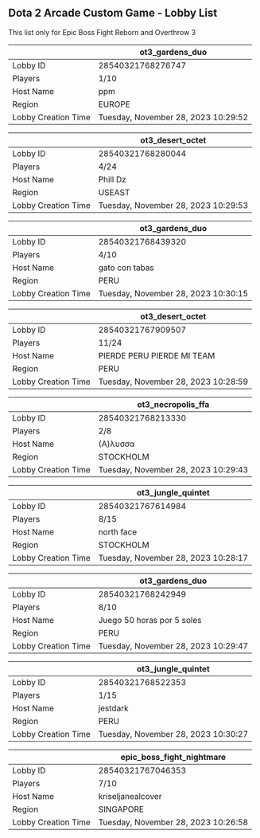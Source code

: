 ## Dota 2 Arcade Custom Game - Lobby List

This list only for Epic Boss Fight Reborn and Overthrow 3

|  | ot3_gardens_duo |
| ------ | ------ |
| Lobby ID | 28540321768276747 |
| Players | 1/10 |
| Host Name | ppm |
| Region | EUROPE |
| Lobby Creation Time | Tuesday, November 28, 2023 10:29:52 |


|  | ot3_desert_octet |
| ------ | ------ |
| Lobby ID | 28540321768280044 |
| Players | 4/24 |
| Host Name | Phill Dz |
| Region | USEAST |
| Lobby Creation Time | Tuesday, November 28, 2023 10:29:53 |


|  | ot3_gardens_duo |
| ------ | ------ |
| Lobby ID | 28540321768439320 |
| Players | 4/10 |
| Host Name | gato con tabas |
| Region | PERU |
| Lobby Creation Time | Tuesday, November 28, 2023 10:30:15 |


|  | ot3_desert_octet |
| ------ | ------ |
| Lobby ID | 28540321767909507 |
| Players | 11/24 |
| Host Name | PIERDE PERU PIERDE MI TEAM |
| Region | PERU |
| Lobby Creation Time | Tuesday, November 28, 2023 10:28:59 |


|  | ot3_necropolis_ffa |
| ------ | ------ |
| Lobby ID | 28540321768213330 |
| Players | 2/8 |
| Host Name | (Α)λυσσα |
| Region | STOCKHOLM |
| Lobby Creation Time | Tuesday, November 28, 2023 10:29:43 |


|  | ot3_jungle_quintet |
| ------ | ------ |
| Lobby ID | 28540321767614984 |
| Players | 8/15 |
| Host Name | north face |
| Region | STOCKHOLM |
| Lobby Creation Time | Tuesday, November 28, 2023 10:28:17 |


|  | ot3_gardens_duo |
| ------ | ------ |
| Lobby ID | 28540321768242949 |
| Players | 8/10 |
| Host Name | Juego 50 horas por 5 soles |
| Region | PERU |
| Lobby Creation Time | Tuesday, November 28, 2023 10:29:47 |


|  | ot3_jungle_quintet |
| ------ | ------ |
| Lobby ID | 28540321768522353 |
| Players | 1/15 |
| Host Name | jestdark |
| Region | PERU |
| Lobby Creation Time | Tuesday, November 28, 2023 10:30:27 |


|  | epic_boss_fight_nightmare |
| ------ | ------ |
| Lobby ID | 28540321767046353 |
| Players | 7/10 |
| Host Name | kriseljanealcover |
| Region | SINGAPORE |
| Lobby Creation Time | Tuesday, November 28, 2023 10:26:58 |


